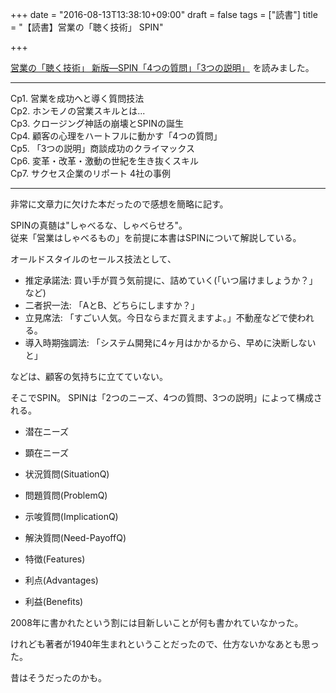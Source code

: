+++
date = "2016-08-13T13:38:10+09:00"
draft = false
tags = ["読書"]
title = "【読書】営業の「聴く技術」 SPIN"

+++

<a  href="https://www.amazon.co.jp/gp/product/447808260X/ref=as_li_qf_sp_asin_tl?ie=UTF8&camp=247&creative=1211&creativeASIN=447808260X&linkCode=as2&tag=kotazi-22">営業の「聴く技術」 新版―SPIN「4つの質問」「3つの説明」</a><img src="http://ir-jp.amazon-adsystem.com/e/ir?t=kotazi-22&l=as2&o=9&a=447808260X" width="1" height="1" border="0" alt="" style="border:none !important; margin:0px !important;" />
を読みました。

<hr>

Cp1. 営業を成功へと導く質問技法  
Cp2. ホンモノの営業スキルとは...  
Cp3. クロージング神話の崩壊とSPINの誕生  
Cp4. 顧客の心理をハートフルに動かす「4つの質問」  
Cp5. 「3つの説明」商談成功のクライマックス  
Cp6. 変革・改革・激動の世紀を生き抜くスキル  
Cp7. サクセス企業のリポート 4社の事例

<hr>

非常に文章力に欠けた本だったので感想を簡略に記す。

SPINの真髄は"しゃべるな、しゃべらせろ"。  
従来「営業はしゃべるもの」を前提に本書はSPINについて解説している。

オールドスタイルのセールス技法として、

- 推定承諾法: 買い手が買う気前提に、詰めていく(「いつ届けましょうか？」など)
- 二者択一法: 「AとB、どちらにしますか？」
- 立見席法: 「すごい人気。今日ならまだ買えますよ。」不動産などで使われる。
- 導入時期強調法: 「システム開発に4ヶ月はかかるから、早めに決断しないと」

などは、顧客の気持ちに立てていない。

そこでSPIN。
SPINは「2つのニーズ、4つの質問、3つの説明」によって構成される。

- 潜在ニーズ
- 顕在ニーズ

- 状況質問(SituationQ)
- 問題質問(ProblemQ)
- 示唆質問(ImplicationQ)
- 解決質問(Need-PayoffQ)

- 特徴(Features)
- 利点(Advantages)
- 利益(Benefits)

2008年に書かれたという割には目新しいことが何も書かれていなかった。

けれども著者が1940年生まれということだったので、仕方ないかなあとも思った。

昔はそうだったのかも。
